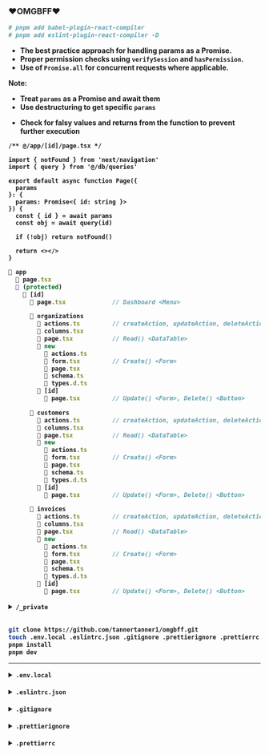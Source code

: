 <h3><strong>❤️OMGBFF❤️<strong></h3>

```bash
# pnpm add babel-plugin-react-compiler
# pnpm add eslint-plugin-react-compiler -D
```

- The best practice approach for handling params as a Promise.
- Proper permission checks using `verifySession` and `hasPermission`.
- Use of `Promise.all` for concurrent requests where applicable.

<div>
  <strong>Note:</strong>
    <ul>
      <li>Treat <code>params</code> as a Promise and await them</li>
      <li>Use destructuring to get specific <code>params</code></li>
    </ul>
</div>

- Check for falsy values and returns from the function to prevent further
  execution

```tsx
/** @/app/[id]/page.tsx */

import { notFound } from 'next/navigation'
import { query } from '@/db/queries'

export default async function Page({
  params
}: {
  params: Promise<{ id: string }>
}) {
  const { id } = await params
  const obj = await query(id)

  if (!obj) return notFound()

  return <></>
}
```

```ts
📁 app
  📜 page.tsx
  📁 (protected)
    📁 [id]
      📜 page.tsx             // Dashboard <Menu>

      📁 organizations
        📜 actions.ts         // createAction, updateAction, deleteAction
        📜 columns.tsx
        📜 page.tsx           // Read() <DataTable>
        📁 new
          📜 actions.ts
          📜 form.tsx         // Create() <Form>
          📜 page.tsx
          📜 schema.ts
          📜 types.d.ts
        📁 [id]
          📜 page.tsx         // Update() <Form>, Delete() <Button>

      📁 customers
        📜 actions.ts         // createAction, updateAction, deleteAction
        📜 columns.tsx
        📜 page.tsx           // Read() <DataTable>
        📁 new
          📜 actions.ts
          📜 form.tsx         // Create() <Form>
          📜 page.tsx
          📜 schema.ts
          📜 types.d.ts
        📁 [id]
          📜 page.tsx         // Update() <Form>, Delete() <Button>

      📁 invoices
        📜 actions.ts         // createAction, updateAction, deleteAction
        📜 columns.tsx
        📜 page.tsx           // Read() <DataTable>
        📁 new
          📜 actions.ts
          📜 form.tsx         // Create() <Form>
          📜 page.tsx
          📜 schema.ts
          📜 types.d.ts
        📁 [id]
          📜 page.tsx         // Update() <Form>, Delete() <Button>
```

<div>
  <details>
    <summary><code>/_private</code></summary>

```ts
#fail

/**
📁 app
  📜 page.tsx
  📁 (protected)
    📁 organizations
      📜 actions.ts
      📜 page.tsx     // Create() <Form>, Read() <Table>
      📁 [id]
        📜 page.tsx   // Update() <Form>, Delete() <Button>
    📁 customers
      📜 actions.ts
      📜 page.tsx     // Create() <Form>, Read() <Table>
      📁 [id]
        📜 page.tsx   // Update() <Form>, Delete() <Button>
    📁 invoices
      📜 actions.ts
      📜 page.tsx     // Create() <Form>, Read() <Table>
      📁 [id]
        📜 page.tsx   // Update() <Form>, Delete() <Button>
*/

/**
/[userId]
  ├── actions.ts
  ├── page.tsx
  └── /organizations
      ├── actions.ts
      ├── page.tsx            // Create() <Form>, Read() <Table>
      └── /[organizationId]
          └── page.tsx        // Update() <Form>, Delete() <Button>
  └── /customers
      ├── actions.ts
      ├── page.tsx            // Create() <Form>, Read() <Table>
      └── /[customerId]
          └── page.tsx        // Update() <Form>, Delete() <Button>
  └── /invoices
      ├── actions.ts
      ├── page.tsx            // Create() <Form>, Read() <Table>
      └── /[invoiceId]
          └── page.tsx        // Update() <Form>, Delete() <Button>
*/

/**
/[userId]
  ├── page.tsx // organizations <Table>
  ├── actions.ts // organization CRUD Actions
  └── [organizationId]
      ├── page.tsx // organizations customers <Table> & invoices <Table>
      ├── actions.ts // customer & invoice CRUD Actions
      └── [customerId]
          └── page.tsx // customer form
      └── [invoiceId]
          └── page.tsx // invoice form
*/
```

  </details>
</div>
<br />

```bash
git clone https://github.com/tannertanner1/omgbff.git
touch .env.local .eslintrc.json .gitignore .prettierignore .prettierrc
pnpm install
pnpm dev
```

---

<div>
  <details>
    <summary><code>.env.local</code></summary>

```bash
AUTH_SECRET=""        # https://authjs.dev/reference/nextjs
AUTH_DRIZZLE_URL=""   # https://neon.tech/docs/guides/nextjs
# AUTH_GITHUB_ID=""
# AUTH_GITHUB_SECRET=""
AUTH_RESEND_KEY=""    # https://resend.com/nextjs
AUTH_RESEND_EMAIL=""  # https://improvmx.com/guides/send-emails-using-gmail
```

  </details>
</div>
<br />

<div>
  <details>
    <summary><code>.eslintrc.json</code></summary>

```json
{
  "extends": [
    "next/core-web-vitals",
    "next/typescript",
    "plugin:@typescript-eslint/recommended",
    "prettier"
  ],
  "parser": "@typescript-eslint/parser",
  "plugins": ["@typescript-eslint", "eslint-plugin-react-compiler"],
  "rules": {
    "react-compiler/react-compiler": "error",
    "@typescript-eslint/no-empty-object-type": "off",
    "@typescript-eslint/no-unused-vars": "off",
    "@typescript-eslint/no-unused-expressions": "off",
    "@typescript-eslint/no-explicit-any": "off",
    "@typescript-eslint/no-require-imports": "off",
    "prefer-const": "off",
    "@next/next/no-img-element": "off",
    "react/jsx-key": "warn",
    "@next/next/no-async-client-component": "warn",
    "react-hooks/rules-of-hooks": "error"
  }
}
```

  </details>
</div>
<br />

<div>
  <details>
    <summary><code>.gitignore</code></summary>

```bash
# See https://help.github.com/articles/ignoring-files/ for more about ignoring files.

# dependencies
/node_modules
/.pnp
.pnp.*
.yarn/*
!.yarn/patches
!.yarn/plugins
!.yarn/releases
!.yarn/versions

# testing
/coverage

# next.js
/.next/
/out/

# production
/build

# misc
.DS_Store
*.pem

# debug
npm-debug.log*
yarn-debug.log*
yarn-error.log*

# env files (can opt-in for committing if needed)
.env*

# vercel
.vercel

# typescript
*.tsbuildinfo
next-env.d.ts

/.history/
.history/*
.history
_private
```

  </details>
</div>
<br />

<div>
  <details>
    <summary><code>.prettierignore</code></summary>

```bash
node_modules/
.next/
out/
public/
*.config.js
*.config.mjs

/.history/
.history/*
.history
_**private**
```

  </details>
</div>
<br />

<div>
  <details>
    <summary><code>.prettierrc</code></summary>

```bash
{
  "arrowParens": "avoid",
  "singleQuote": true,
  "jsxSingleQuote": true,
  "tabWidth": 2,
  "trailingComma": "none",
  "semi": false,
  "proseWrap": "always",
  "printWidth": 80,
  "plugins": ["prettier-plugin-tailwindcss"]
}
```

  </details>
</div>
<br />
